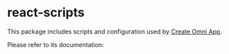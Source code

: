 # react-scripts

This package includes scripts and configuration used by [Create Omni App](https://github.com/Omniroot/create-omni-app).

Please refer to its documentation:
